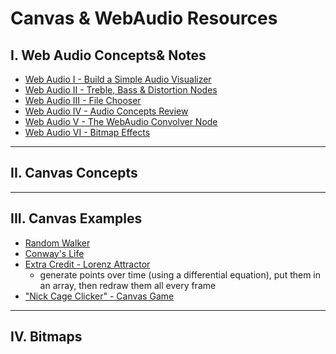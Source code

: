 # Canvas & WebAudio Resources

## I. Web Audio Concepts& Notes

- [Web Audio I - Build a Simple Audio Visualizer](./demo-web-audio-1.md)
- [Web Audio II - Treble, Bass & Distortion Nodes](./demo-web-audio-2.md)
- [Web Audio III - File Chooser](./demo-web-audio-3.md)
- [Web Audio IV - Audio Concepts Review](./demo-web-audio-4.md)
- [Web Audio V - The WebAudio Convolver Node](./demo-web-audio-5.md)
- [Web Audio VI - Bitmap Effects](./demo-web-audio-6.md)

<hr>

## II. Canvas Concepts

<hr>

## III. Canvas Examples
- [Random Walker](https://github.com/tonethar/IGME-330-Master/blob/master/notes/HW-random-walker.md)
- [Conway's Life](https://github.com/tonethar/IGME-330-Master/blob/master/notes/HW-canvas-life.md)
- [Extra Credit - Lorenz Attractor](https://github.com/tonethar/IGME-330-Master/blob/master/notes/HW-lorenz-attractor.md)
  - generate points over time (using a differential equation), put them in an array, then redraw them all every frame
- ["Nick Cage Clicker" - Canvas Game](https://github.com/tonethar/IGME-330-Master/blob/master/notes/HW-cage-clicker-1.md)

<hr>

## IV. Bitmaps
